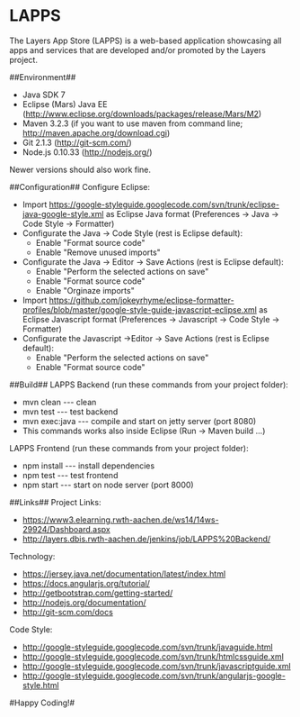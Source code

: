 LAPPS
=====

The Layers App Store (LAPPS) is a web-based application showcasing all apps and services that are developed and/or promoted by the Layers project.

##Environment##
* Java SDK 7
* Eclipse (Mars) Java EE (http://www.eclipse.org/downloads/packages/release/Mars/M2)
* Maven 3.2.3 (if you want to use maven from command line; http://maven.apache.org/download.cgi)
* Git 2.1.3 (http://git-scm.com/)
* Node.js 0.10.33 (http://nodejs.org/)

Newer versions should also work fine.

##Configuration##
Configure Eclipse:
* Import https://google-styleguide.googlecode.com/svn/trunk/eclipse-java-google-style.xml as Eclipse Java format (Preferences -> Java -> Code Style -> Formatter)
* Configurate the Java -> Code Style (rest is Eclipse default):
  * Enable "Format source code"
  * Enable "Remove unused imports"
* Configurate the Java -> Editor -> Save Actions (rest is Eclipse default):
  * Enable "Perform the selected actions on save"
  * Enable "Format source code"
  * Enable "Orginaze imports"
* Import https://github.com/jokeyrhyme/eclipse-formatter-profiles/blob/master/google-style-guide-javascript-eclipse.xml as Eclipse Javascript format (Preferences -> Javascript -> Code Style -> Formatter)
* Configurate the Javascript ->Editor -> Save Actions (rest is Eclipse default):
  * Enable "Perform the selected actions on save"
  * Enable "Format source code"

##Build##
LAPPS Backend (run these commands from your project folder):
* mvn clean         --- clean
* mvn test          --- test backend
* mvn exec:java     --- compile and start on jetty server (port 8080)
* This commands works also inside Eclipse (Run -> Maven build ...)

LAPPS Frontend (run these commands from your project folder):
* npm install       --- install dependencies
* npm test          --- test frontend
* npm start         --- start on node server (port 8000)

##Links##
Project Links:
* https://www3.elearning.rwth-aachen.de/ws14/14ws-29924/Dashboard.aspx
* http://layers.dbis.rwth-aachen.de/jenkins/job/LAPPS%20Backend/

Technology:
* https://jersey.java.net/documentation/latest/index.html
* https://docs.angularjs.org/tutorial/
* http://getbootstrap.com/getting-started/
* http://nodejs.org/documentation/
* http://git-scm.com/docs

Code Style:
* http://google-styleguide.googlecode.com/svn/trunk/javaguide.html
* http://google-styleguide.googlecode.com/svn/trunk/htmlcssguide.xml
* http://google-styleguide.googlecode.com/svn/trunk/javascriptguide.xml
* http://google-styleguide.googlecode.com/svn/trunk/angularjs-google-style.html

#Happy Coding!#
